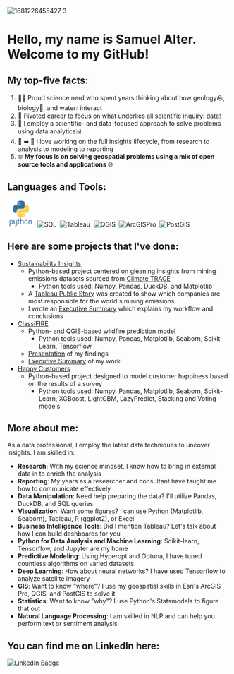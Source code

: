 ![1681226455427 3](https://github.com/user-attachments/assets/53ecab60-03b4-43db-b693-50319556910c)
# Hello, my name is Samuel Alter. Welcome to my GitHub!

## My top-five facts:
1. 👨‍🔬 Proud science nerd who spent years thinking about how geology🪨, biology🌳, and water💧 interact
2. 🔄 Pivoted career to focus on what underlies all scientific inquiry: data!
3. 🧪 I employ a scientific- and data-focused approach to solve problems using data analytics📊
4. 🐣 ➡ 🦅 I love working on the full insights lifecycle, from research to analysis to modeling to reporting
5. 🌐 **My focus is on solving geospatial problems using a mix of open source tools and applications** 🌐

## Languages and Tools:
<div>
  <img src="https://github.com/devicons/devicon/blob/master/icons/python/python-original-wordmark.svg" title="Python" alt="Python" width="60" height="60"/>&nbsp;
  <img src="https://www.svgrepo.com/show/110472/sql-file-symbol.svg" title="SQL"  alt="SQL" width="60" height="60"/>&nbsp;
  <img src="https://logodix.com/logo/673983.png" title="Tableau"  alt="Tableau" width="120" height="60"/>&nbsp;
  <img src="https://qgis.org/styleguide/visual/qgis-icon64.svg" title="QGIS" alt="QGIS" width="60" height="60"/>&nbsp;
  <img src="https://3.bp.blogspot.com/-kk809YRlqyo/WSE4an1woBI/AAAAAAAAAS4/bR35EIPN5LIQc8iZ-t3KiGsSNZ3_lGd6wCLcB/s1600/ArcGIS-Pro.png" title="ArcGISPro" alt="ArcGISPro" width="60" height="60"/>&nbsp;
  <img src="https://www.postgis.us/presentations/images/postgis-logo_trans.png" title="PostGIS" alt="PostGIS" width="120" height="60"/>&nbsp;
</div>

## Here are some projects that I've done:
* [Sustainability Insights](https://github.com/sralter/sustainability_insights)
  * Python-based project centered on gleaning insights from mining emissions datasets sourced from [Climate TRACE](https://climatetrace.org/)
    * Python tools used: Numpy, Pandas, DuckDB, and Matplotlib
  * A [Tableau Public Story](https://public.tableau.com/app/profile/samuel.alter/viz/sustainability_analysis/EmissionsAnalysis) was created to show which companies are most responsible for the world's mining emissions
  * I wrote an [Executive Summary](https://www.linkedin.com/in/samuel-alter/overlay/1726768921738/single-media-viewer/?profileId=ACoAABRAg8sBgm6OaYCu2FGf2KtuIkIfdT1tMC8) which explains my workflow and conclusions
* [ClassiFIRE](https://github.com/sralter/classifire)
  * Python- and QGIS-based wildfire prediction model
    * Python tools used: Numpy, Pandas, Matplotlib, Seaborn, Scikit-Learn, Tensorflow
  * [Presentation](https://www.linkedin.com/in/samuel-alter/details/featured/1635523177824/single-media-viewer/?profileId=ACoAABRAg8sBgm6OaYCu2FGf2KtuIkIfdT1tMC8) of my findings
  * [Executive Summary](https://www.linkedin.com/in/samuel-alter/details/featured/1635523177788/single-media-viewer/?profileId=ACoAABRAg8sBgm6OaYCu2FGf2KtuIkIfdT1tMC8) of my work
* [Happy Customers](https://github.com/sralter/happy_customers)
  * Python-based project designed to model customer happiness based on the results of a survey
    * Python tools used: Numpy, Pandas, Matplotlib, Seaborn, Scikit-Learn, XGBoost, LightGBM, LazyPredict, Stacking and Voting models

## More about me:
As a data professional, I employ the latest data techniques to uncover insights. I am skilled in:
* **Research**: With my science mindset, I know how to bring in external data in to enrich the analysis
* **Reporting**: My years as a researcher and consultant have taught me how to communicate effectively
* **Data Manipulation**: Need help preparing the data? I'll utilize Pandas, DuckDB, and SQL queries
* **Visualization**: Want some figures? I can use Python (Matplotlib, Seaborn), Tableau, R (ggplot2), or Excel
* **Business Intelligence Tools**: Did I mention Tableau? Let's talk about how I can build dashboards for you
* **Python for Data Analysis and Machine Learning**: Scikit-learn, Tensorflow, and Jupyter are my home
* **Predictive Modeling**: Using Hyperopt and Optuna, I have tuned countless algorithms on varied datasets
* **Deep Learning**: How about neural networks? I have used Tensorflow to analyze satellite imagery
* **GIS**: Want to know "where"? I use my geospatial skills in Esri's ArcGIS Pro, QGIS, and PostGIS to solve it
* **Statistics**: Want to know "why"? I use Python's Statsmodels to figure that out
* **Natural Language Processing**: I am skilled in NLP and can help you perform text or sentiment analysis

## You can find me on LinkedIn here:
</div>
  <a href="https://www.linkedin.com/in/samuel-alter/">
    <img src="https://img.shields.io/badge/LinkedIn-blue?style=for-the-badge&logo=linkedin&logoColor=white" alt="LinkedIn Badge"/>
  </a>
</div>



<!--
**sralter/sralter** is a ✨ _special_ ✨ repository because its `README.md` (this file) appears on your GitHub profile.


<div id="under construction" align="center">
  🚧 This readme is under construction! 🚧
</div>

![1681226455427](https://github.com/user-attachments/assets/53557569-2934-4dd9-a1e8-e7b7742755cb)
![1681226455427 3](https://github.com/user-attachments/assets/646a41bb-5d17-4a62-a5bf-e23dbb5ee0a6)


Here are some ideas to get you started:

- 🔭 I’m currently working on ...
- 🌱 I’m currently learning ...
- 👯 I’m looking to collaborate on ...
- 🤔 I’m looking for help with ...
- 💬 Ask me about ...
- 📫 How to reach me: ...
- 😄 Pronouns: ...
- ⚡ Fun fact: ...
-->
